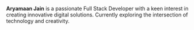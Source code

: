 **Aryamaan Jain** is a passionate Full Stack Developer with a keen interest in creating innovative digital solutions. Currently exploring the intersection of technology and creativity. 